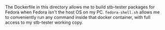 The Dockerfile in this directory allows me to build stb-tester packages for
Fedora when Fedora isn't the host OS on my PC. `fedora-shell.sh` allows me to
conveniently run any command inside that docker container, with full access to
my stb-tester working copy.
